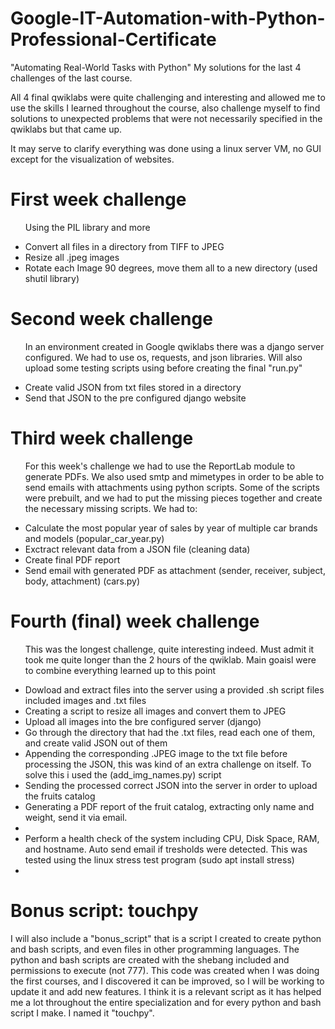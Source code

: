 # Google-IT-Automation-with-Python-Professional-Certificate
"Automating Real-World Tasks with Python" My solutions for the last 4 challenges of the last course. 

All 4 final qwiklabs were quite challenging and interesting and allowed me to use the skills I learned throughout the course, also challenge myself to find solutions to unexpected problems that were not necessarily specified in the qwiklabs but that came up. 

It may serve to clarify everything was done using a linux server VM, no GUI except for the visualization of websites. 

<h1>First week challenge</h1>

<ul>
  
  Using the PIL library and more
  
  <li>Convert all files in a directory from TIFF to JPEG</li>
  <li>Resize all .jpeg images</li>
  <li>Rotate each Image 90 degrees, move them all to a new directory (used shutil library)</li>
</ul>

<h1>Second week challenge</h1>

<ul>
  
  In an environment created in Google qwiklabs there was a django server configured. We had to use os, requests, and json libraries. Will also upload some testing scripts using before creating the final "run.py"
  
  <li>Create valid JSON from txt files stored in a directory</li>
  <li>Send that JSON to the pre configured django website </li>

</ul>

<h1>Third week challenge</h1>

<ul>
  
  For this week's challenge we had to use the ReportLab module to generate PDFs. We also used smtp and mimetypes in order to be able to send emails with attachments using python scripts. Some of the scripts were prebuilt, and we had to put the missing pieces together and create the necessary missing scripts. We had to:
  
  <li>Calculate the most popular year of sales by year of multiple car brands and models (popular_car_year.py)</li>
  <li>Exctract relevant data from a JSON file (cleaning data)</li>
  <li>Create final PDF report </li>
  <li>Send email with generated PDF as attachment (sender, receiver, subject, body, attachment) (cars.py)</li>
</ul>

<h1>Fourth (final) week challenge</h1>

<ul>
  
  This was the longest challenge, quite interesting indeed. Must admit it took me quite longer than the 2 hours of the qwiklab.
  Main goaisl were to combine everything learned up to this point
  
  <li>Dowload and extract files into the server using a provided .sh script files included images and .txt files</li>
  <li>Creating a script to resize all images and convert them to JPEG</li>
  <li>Upload all images into the bre configured server (django)</li>
  <li>Go through the directory that had the .txt files, read each one of them, and create valid JSON out of them</li>
  <li>Appending the corresponding .JPEG image to the txt file before processing the JSON, this was kind of an extra challenge on itself. To solve this i used the (add_img_names.py) script</li>
  <li>Sending the processed correct JSON into the server in order to upload the fruits catalog</li>
  <li>Generating a PDF report of the fruit catalog, extracting only name and weight, send it via email.<li/>
  <li>Perform a health check of the system including CPU, Disk Space, RAM, and hostname. Auto send email if tresholds were detected. This was tested using the linux stress test program (sudo apt install stress)<li/>

</ul>

<h1>Bonus script: touchpy</h1>

I will also include a "bonus_script" that is a script I created to create python and bash scripts, and even files in other programming languages. The python and bash scripts are created with the shebang included and permissions to execute (not 777). This code was created when I was doing the first courses, and I discovered it can be improved, so I will be working to update it and add new features. I think it is a relevant script as it has helped me a lot throughout the entire specialization and for every python and bash script I make.  I named it "touchpy". 

